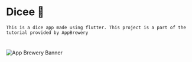 # Dicee 🎲

    This is a dice app made using flutter. This project is a part of the tutorial provided by AppBrewery

#

![App Brewery Banner](https://github.com/londonappbrewery/Images/blob/master/AppBreweryBanner.png)
